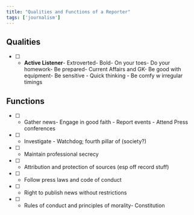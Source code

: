 ```yaml
---
title: "Qualities and Functions of a Reporter"
tags: ['journalism']
---
```


## Qualities

- [ ] - **Active Listener**- Extroverted- Bold- On your toes- Do your homework- Be prepared- Current Affairs and GK- Be good with equipment- Be sensitive - Quick thinking - Be comfy w irregular timings


## Functions

- [ ] - Gather news- Engage in good faith - Report events - Attend Press conferences
- [ ] - Investigate - Watchdog; fourth pillar of (society?)
- [ ] - Maintain professional secrecy
- [ ] - Attribution and protection of sources (esp off record stuff)
- [ ] - Follow press laws and code of conduct
- [ ] - Right to publish news without restrictions
- [ ] - Rules of conduct and principles of morality- Constitution
